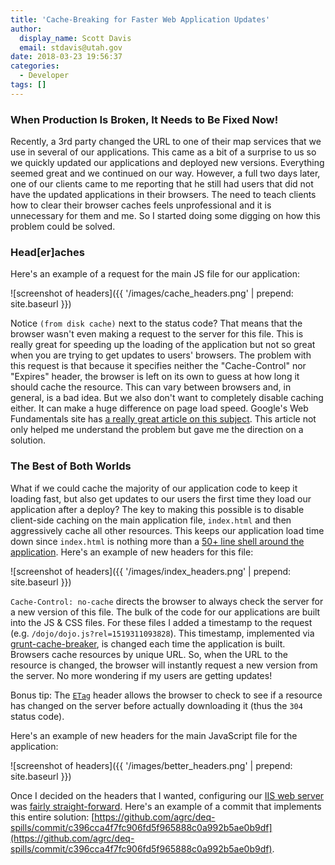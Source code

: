 ```yaml
---
title: 'Cache-Breaking for Faster Web Application Updates'
author:
  display_name: Scott Davis
  email: stdavis@utah.gov
date: 2018-03-23 19:56:37
categories:
  - Developer
tags: []
---
```


### When Production Is Broken, It Needs to Be Fixed Now!
Recently, a 3rd party changed the URL to one of their map services that we use in several of our applications. This came as a bit of a surprise to us so we quickly updated our applications and deployed new versions. Everything seemed great and we continued on our way. However, a full two days later, one of our clients came to me reporting that he still had users that did not have the updated applications in their browsers. The need to teach clients how to clear their browser caches feels unprofessional and it is unnecessary for them and me. So I started doing some digging on how this problem could be solved.

### Head[er]aches
Here's an example of a request for the main JS file for our application:

![screenshot of headers]({{ '/images/cache_headers.png' | prepend: site.baseurl }})

Notice `(from disk cache)` next to the status code? That means that the browser wasn't even making a request to the server for this file. This is really great for speeding up the loading of the application but not so great when you are trying to get updates to users' browsers. The problem with this request is that because it specifies neither the "Cache-Control" nor "Expires" header, the browser is left on its own to guess at how long it should cache the resource. This can vary between browsers and, in general, is a bad idea. But we also don't want to completely disable caching either. It can make a huge difference on page load speed. Google's Web Fundamentals site has [a really great article on this subject](https://developers.google.com/web/fundamentals/performance/optimizing-content-efficiency/http-caching). This article not only helped me understand the problem but gave me the direction on a solution.

### The Best of Both Worlds
What if we could cache the majority of our application code to keep it loading fast, but also get updates to our users the first time they load our application after a deploy? The key to making this possible is to disable client-side caching on the main application file, `index.html` and then aggressively cache all other resources. This keeps our application load time down since `index.html` is nothing more than a [50+ line shell around the application](https://github.com/agrc/deq-enviro/blob/c11865a477be1d5970c457636d9c738df58483e0/_src/index.html). Here's an example of new headers for this file:

![screenshot of headers]({{ '/images/index_headers.png' | prepend: site.baseurl }})

`Cache-Control: no-cache` directs the browser to always check the server for a new version of this file. The bulk of the code for our applications are built into the JS & CSS files. For these files I added a timestamp to the request (e.g. `/dojo/dojo.js?rel=1519311093828`). This timestamp, implemented via [grunt-cache-breaker](https://github.com/shakyShane/grunt-cache-breaker), is changed each time the application is built. Browsers cache resources by unique URL. So, when the URL to the resource is changed, the browser will instantly request a new version from the server. No more wondering if my users are getting updates!

Bonus tip: The [`ETag`](https://developer.mozilla.org/en-US/docs/Web/HTTP/Headers/ETag) header allows the browser to check to see if a resource has changed on the server before actually downloading it (thus the `304` status code).

Here's an example of new headers for the main JavaScript file for the application:

![screenshot of headers]({{ '/images/better_headers.png' | prepend: site.baseurl }})

Once I decided on the headers that I wanted, configuring our [IIS web server](https://docs.microsoft.com/en-us/iis/configuration/system.webserver/staticcontent/clientcache) was [fairly straight-forward](https://github.com/agrc/deq-enviro/blob/c11865a477be1d5970c457636d9c738df58483e0/_src/web.config). Here's an example of a commit that implements this entire solution: [https://github.com/agrc/deq-spills/commit/c396cca4f7fc906fd5f965888c0a992b5ae0b9df](https://github.com/agrc/deq-spills/commit/c396cca4f7fc906fd5f965888c0a992b5ae0b9df).
